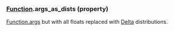 ### [Function](Function.md).args_as_dists (property)




[Function.args](Function.args.md) but with all floats replaced with [Delta](Delta.md) distributions.

